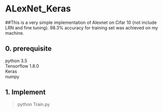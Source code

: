 # ALexNet_Keras
##This is a very simple implementation of Alexnet on Cifar 10 (not include LRN and fine tuning). 98.3% accuracy for training set was achieved on my machine.  
## 0. prerequisite  
  python 3.5  
  Tensorflow 1.8.0  
  Keras  
  numpy  
## 1. Implement  
  > python Train.py  
